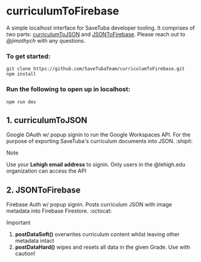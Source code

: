 # curriculumToFirebase
A simple localhost interface for SaveTuba developer tooling. It comprises of two parts: [curriculumToJSON](#1-curriculumtojson) and [JSONToFirebase](#2-jsontofirebase). Please reach out to _@jimothych_ with any questions.

### To get started:
```
git clone https://github.com/SaveTubaTeam/curriculumToFirebase.git
npm install
```

### Run the following to open up in localhost:
```
npm run dev
```



## 1. curriculumToJSON
Google OAuth w/ popup signin to run the Google Workspaces API. For the purpose of exporting SaveTuba's curriculum documents into JSON. :shipit:

> [!NOTE]
> Use your **Lehigh email address** to signin. 
> Only users in the @lehigh.edu organization can access the API

## 2. JSONToFirebase
Firebase Auth w/ popup signin. Posts curriculum JSON with image metadata into Firebase Firestore. :octocat:

> [!IMPORTANT]
> 1. **postDataSoft()** overwrites curriculum content whilst leaving other metadata intact
> 2. **postDataHard()** wipes and resets all data in the given Grade. Use with caution!